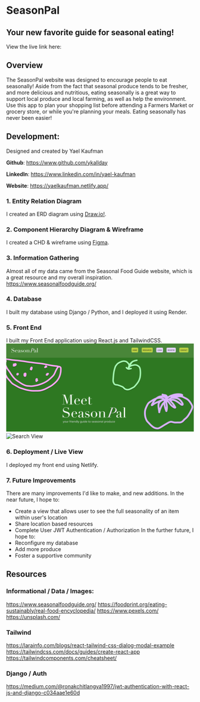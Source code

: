 # SeasonPal
## Your new favorite guide for seasonal eating!
View the live link here: 
## Overview
The SeasonPal website was designed to encourage people to eat seasonally! Aside from the fact that seasonal produce tends to be fresher, and more delicious and nutritious, eating seasonally is a great way to support local produce and local farming, as well as help the environment. Use this app to plan your shopping list before attending a Farmers Market or grocery store, or while you're planning your meals. Eating seasonally has never been easier! 

## Development:
Designed and created by Yael Kaufman

**Github**: https://www.github.com/ykallday

**LinkedIn**: https://www.linkedin.com/in/yael-kaufman

**Website**: https://yaelkaufman.netlify.app/

### 1. Entity Relation Diagram
I created an ERD diagram using [Draw.io!](https://drive.google.com/file/d/1a4VaOTSJD28_XgbcRlcE_Gw0Bx5cEWa3/view?usp=sharing "Draw.io"). 
### 2. Component Hierarchy Diagram & Wireframe
I created a CHD & wireframe using [Figma](https://www.figma.com/file/0NCkV4tbvh7lWAi9vA1jb3/seasonpal?node-id=0%3A1&t=e2TBzBR1XyGbKnwE-1).
### 3. Information Gathering
Almost all of my data came from the Seasonal Food Guide website, which is a great resource and my overall inspiration.
https://www.seasonalfoodguide.org/
### 4. Database
I built my database using Django / Python, and I deployed it using Render.
### 5. Front End
I built my Front End application using React.js and TailwindCSS.
![Homepage View](/assets/herographic_rm.png "Homepage")
![Search View](/assets/search.png"Search")
### 6. Deployment / Live View
I deployed my front end using Netlify.
### 7. Future Improvements
There are many improvements I'd like to make, and new additions.
In the near future, I hope to:
- Create a view that allows user to see the full seasonality of an item within user's location
- Share location based resources
- Complete User JWT Authentication / Authorization
In the further future, I hope to:
- Reconfigure my database
- Add more produce
- Foster a supportive community

## Resources
### Informational / Data / Images:
https://www.seasonalfoodguide.org/
https://foodprint.org/eating-sustainably/real-food-encyclopedia/
https://www.pexels.com/
https://unsplash.com/

### Tailwind
https://larainfo.com/blogs/react-tailwind-css-dialog-modal-example
https://tailwindcss.com/docs/guides/create-react-app
https://tailwindcomponents.com/cheatsheet/

### Django / Auth
https://medium.com/@ronakchitlangya1997/jwt-authentication-with-react-js-and-django-c034aae1e60d


